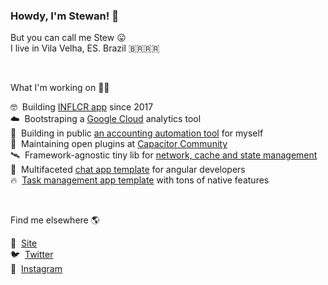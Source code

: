 ### Howdy, I'm Stewan! 👋

But you can call me Stew 😛 <br />
I live in Vila Velha, ES. Brazil 🇧🇷🇷🇷

&nbsp;

What I'm working on 👨‍💻

🤓 &nbsp;Building [INFLCR app](https://inflcr.com) since 2017   <br />
☁️ &nbsp;Bootstraping a [Google Cloud](https://cloudpulso.com) analytics tool  <br />
💸 &nbsp;Building in public [an accounting automation tool](https://twitter.com/stewones/status/1463901635978084355) for myself  <br />
📱 &nbsp;Maintaining open plugins at [Capacitor Community](https://github.com/capacitor-community) <br />
🛰️ &nbsp;Framework-agnostic tiny lib for [network, cache and state management](https://flew.dev) <br />
💬 &nbsp;Multifaceted [chat app template](https://chatness.app) for angular developers <br />
🔥 &nbsp;[Task management app template](https://firetask.io) with tons of native features <br />

&nbsp;

Find me elsewhere 🌎

🚀 &nbsp;[Site](https://stewan.io)<br />
🐦 &nbsp;[Twitter](https://twitter.com/stewones)<br />
📸 &nbsp;[Instagram](https://www.instagram.com/stewansilva)
